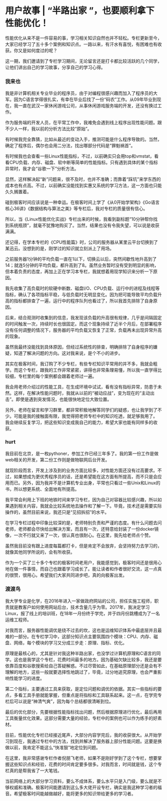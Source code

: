 # 用户故事 | “半路出家 ”，也要顺利拿下性能优化！
性能优化从来不是一件容易的事，学习相关知识自然也并不轻松。专栏更新至今，大家已经学习了五十多个案例和知识点。一路以来，有汗水有喜悦，有困难也有收获。你又是如何度过的呢？

这一期，我们邀请到了专栏学习期间，无论留言还是打卡都比较活跃的几个同学，让他们讲出自己的学习故事，分享自己的学习心得。

### 我来也

我是非计算机相关专业毕业的程序员，由于对编程很感兴趣而加入了程序员的大军。因为C语言学得很扎实，有幸在毕业后找了一份“码农”工作。从09年毕业到现在，我一直在武汉一家休闲游戏公司，从事休闲游戏服务端的开发，还没有换过工作。

作为服务端的开发人员，在平常工作中，我难免会遇到线上程序出现性能问题。跟不少人一样，我以前的分析方法比较“原始”。

有时候我完全靠猜，比如从最近的变动入手，推测可能是什么程序导致的。当然，确定了程序后，偶尔也会用二分法，找出哪部分代码是“罪魁祸首”。

有时候我也会查看一些Linux性能指标，不过，以前确实只会用top和vmstat，看看CPU负载、内存、磁盘、软中断等简单的性能指标。只有遇到具体的某个指标异常时，我才会“谷歌一下”分析方法。

显然，这样解决起“新”问题来，很不及时，也并不准确；而靠着“踩坑”来学东西的成本也有点高。不过，以前确实没能找到实惠又系统的学习方法，这一方面也只能久久搁置着。

碰到极客时间应该说是一种幸运。在极客时间上学了《从0开始学架构》《Go语言核心36讲》《数据结构与算法之美》等专栏后，我对专栏的质量很有信心。

所以，当《Linux性能优化实战》专栏出来的时候，我看到副标题“10分钟帮你找到系统瓶颈”，就毫不犹豫地购买了。当然，结果也没有令我失望，可以说是收获满满。

还记得，在学本专栏的《CPU性能篇》时，公司的服务器从某里云平台切换到了某迅云。没想到的是，刚学过的知识就立刻派上了用场。

之前服务器1分钟的平均负载一直在1以下，切换云以后，突然间歇性地升高到了14；就连5分钟的平均负载，都升高到了8。虽然业务暂时没有受到明显的影响，但本着负责的态度，再加上正在学习本专栏，我就想着用现学知识来分析一下原因。

我先收集了高负载时的软硬中断数、磁盘I/O、CPU负载、运行中的进程及线程等指标，确认了各项指标平稳，与低负载时无明显变化。因为把可能导致平均负载升高的指标都排查了一遍，运行中的程序队列也看过了，所以我首先排除了自身原因。

后来，结合观测时收集到的信息，我发现该负载的升高很有规律，几乎是间隔固定的时间触发一次，持续时长也很固定。而这个现象持续了近半个月后，在部署程序没有任何调整的情况下，服务器的平均负载又恢复了正常，负载再未出现异常升高的现象。

虽然我最终没能找到具体原因，但经过系统性的排查，明确排除了自身程序的嫌疑，知道了解决问题的方向。这对我来说，是个不小的进步。

其实在极客时间，我订购了不少专栏，有些专栏知识平常用的并不多，我就会粗学。而这个专栏，跟我的工作非常紧密，讲得也非常条理易懂，所以我一直学得比较细，专栏里的每个案例都会跟着老师过一遍。

我会用老师介绍过的性能工具，在生成环境中试试，看有没有指标异常，防患于未然。这样，在解决性能问题时，我就从以前的“被动应战”，变为现在的“主动出击”。即使是遇到突发情况，也能很快地定位大致位置。

另外，老师在留言和学习群里，都非常积极地解答同学们的疑惑，也让我学到了不少。可能是我的接触面有限，我觉得把老师专栏中的知识吃透，就足够我用了。 我会继续反复学习，把这些知识变成我自己的能力，希望大家也能有同样多的收获。

### hurt

我目前在北京，是一枚pythoner，参加工作已经三年多了。我的第一份工作是做web相关的开发，第二份工作则是做物联网后台开发。

就现阶段而言，开发上涉及到的业务方面比较多，对性能方面还没有过高要求。不过，如果想成为更优秀程序员的话，还是希望能在这方面有所提高，而不只是会应用而已。另外，因为我并不是计算机专业出身，平常也只看过一些Unix和Linux的书，所以想更系统、全面地有所提高。

我平常会利用上下班的地铁时间来学习专栏，因为自己对容器比较感兴趣，所以如果遇到相关内容，我就会比较系统地去操作和了解一下。毕竟，技术还是需要实际操作的，虽然目前来说，我还只是“见招拆招”的水平。

在学习专栏过程中印象比较深的是，老师特别负责和严谨的态度。有什么问题去问老师，老师都会尽快给出解决方案，而且有一次，还特意给封装了一份docker镜像，一次不行就又来了一次，很认真也很耐心。在这里，我先给老师点个赞。

虽然我目前没有跟上进度每篇都打卡，但是肯定不会放弃，会坚持努力去学习的，就像其他同学所说的，会有所收获。

作为一个买了三十多个专栏的极客时间老用户，我能感觉到，极客时间还是很用心地在做一件事情，而自己也跟着学习成长了。能让读者和作者很好交流，这一点真的很赞，很用心。希望我们大家共同进步吧，真的向极客出发。

### 渡渡鸟

我大学专业是化学，在2016年进入一家做政府网站的公司，担任实施工程师，职责就是教客户如何使用网站后台，技术含量几乎为零。2017年，我决定学习Linux，报了线上的培训班，在18年一月份终于学完，并于四月份跳槽成为了一名运维工程师。

对我而言，服务器性能调优是绕不过去的坎，这也是运维知识体系中最底层并且最难的一部分。在专栏学习中，这部分知识点主要氛围四个模块：CPU、内存、磁盘、网络，每个模块的学习又分成三步走：原理、指标、优化。

原理是最核心的，尤其是针对我这种半路出家，也没学过计算机原理和C语言的同学。这也是我学这个专栏，花费时间最多的地方。因为基础欠缺比较多，我还是要依靠百度和谷歌搜索给自己答疑解惑。不过尽管如此，在基础原理部分还是会有不理解的地方，这些一般就要选择性地跳过了，毕竟，过分地追究原理，也会严重影响性能学习的进度。

第二个指标，主要通过工具来获取，是定位问题和调优的依据。其实一些指标的要点，多看工具手册就能掌握，但重点是将指标和工具联系起来。这一点，在学完专栏后可以说是“神清气爽”，因为每个总结都很清晰到位。

最后的优化部分，先要根据性能指标找出问题，然后根据原理进行优化，最后再用工具衡量优化效果。这部分需要大量的经验，专栏中的案例也可以作为练手的好素材。

目前，性能优化专栏已经接近尾声，大部分内容学完后，我的收获很大。从开始学习到现在，我通过专栏中的方法，找到并解决了服务器上部分性能问题。这要是换做以前，我肯定不能这么“快准狠”地定位到问题。

在这里，我非常感谢专栏作者倪朋飞老师，如果不是刚好学到了这个专栏，想要掌握这些知识点和经验，花费的时间肯定要多很多。对我而言，时间就是钱，这个专栏真的是帮我省了一大笔钱。

当前网络上的大部分学习资料，要么不成体系，要么水平只是入门级，要么就是不够权威和准确。极客时间能邀请到这么多大佬开设专栏，确实是我这种学习者的福音。希望极客时间能越做越好，能将更多的知识带给更多的学习者。